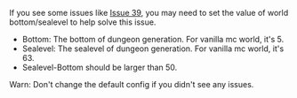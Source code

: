If you see some issues like [Issue 39](https://github.com/OhTheDungeon/OhTheDungeon/issues/39), you may need to set the value of world bottom/sealevel to help solve this issue.

- Bottom: The bottom of dungeon generation. For vanilla mc world, it's 5.
- Sealevel: The sealevel of dungeon generation. For vanilla mc world, it's 63.
- Sealevel-Bottom should be larger than 50.

Warn: Don't change the default config if you didn't see any issues.
